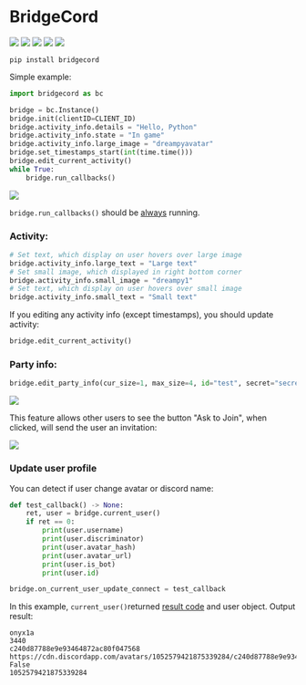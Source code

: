 # BridgeCord
[![](https://github.com/onyx1a/BridgeCord/actions/workflows/pip.yml/badge.svg?branch=main)](https://github.com/onyx1a/BridgeCord/actions/workflows/pip.yml)
[![](https://img.shields.io/pypi/v/bridgecord.svg)](https://pypi.org/project/bridgecord/)
[![](https://img.shields.io/github/license/onyx1a/bridgecord.svg)](https://github.com/onyx1a/BridgeCord/blob/main/LICENSE)
[![](https://img.shields.io/pypi/dm/bridgecord)](https://pypi.org/project/bridgecord/)
[![](https://img.shields.io/pypi/pyversions/bridgecord)](https://pypi.org/project/bridgecord/)
```
pip install bridgecord
```
Simple example:
```python
import bridgecord as bc

bridge = bc.Instance()
bridge.init(clientID=CLIENT_ID)
bridge.activity_info.details = "Hello, Python"
bridge.activity_info.state = "In game"
bridge.activity_info.large_image = "dreampyavatar"
bridge.set_timestamps_start(int(time.time()))
bridge.edit_current_activity()
while True:
    bridge.run_callbacks()
```
[![](https://i.imgur.com/RkN3afL.png)]()

`bridge.run_callbacks()` should be [always](https://discord.com/developers/docs/game-sdk/discord#runcallbacks) running.

### Activity:
```python
# Set text, which display on user hovers over large image
bridge.activity_info.large_text = "Large text"
# Set small image, which displayed in right bottom corner
bridge.activity_info.small_image = "dreampy1"
# Set text, which display on user hovers over small image
bridge.activity_info.small_text = "Small text"
```
If you editing any activity info (except timestamps), you should update activity:
```python
bridge.edit_current_activity()
```
### Party info:
```python
bridge.edit_party_info(cur_size=1, max_size=4, id="test", secret="secret", is_private=True)
```
[![](https://i.imgur.com/iKN7uhV.png)]()

This feature allows other users to see the button "Ask to Join", when clicked, will send the user an invitation:

[![](https://i.imgur.com/saoZdEY.png)]()

### Update user profile
You can detect if user change avatar or discord name:
```python
def test_callback() -> None:
    ret, user = bridge.current_user()
    if ret == 0:
        print(user.username)
        print(user.discriminator)
        print(user.avatar_hash)
        print(user.avatar_url)
        print(user.is_bot)
        print(user.id)

bridge.on_current_user_update_connect = test_callback
```
In this example, `current_user()`returned [result code](https://discord.com/developers/docs/game-sdk/discord#data-models-result-enum) and user object.
Output result:
```
onyx1a
3440
c240d87788e9e93464872ac80f047568
https://cdn.discordapp.com/avatars/1052579421875339284/c240d87788e9e93464872ac80f047568.png
False
1052579421875339284
```
